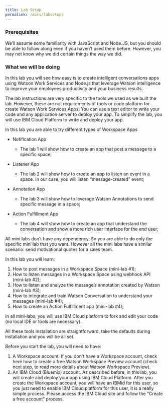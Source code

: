 ```yaml
---
title: Lab Setup
permalink: /docs/labsetup/
---
```


### Prerequisites
We’ll assume some familiarity with JavaScript and Node.JS, but you should be able to follow along even if you haven’t used them before. However, you may not know why we did certain things the way we did.

### What we will be doing
In this lab you will see how easy is to create intelligent conversations apps using Watson Work Services and Node.js that leverage Watson intelligence to improve your employees productivity and your business results.

The lab instructions are very specific to the tools we used as we built the lab. However, these are not requirements of tools or code platform for create Watson Work Services Apps! You can use a text editor to write your code and any application server to deploy your app. To simplify the lab, you will use IBM Cloud Platform to write and deploy your app.

In this lab you are able to try different types of Workspace Apps

- Notification App
    - The lab 1 will show how to create an app that post a message to a specific space;

- Listener App
    - The lab 2 will show how to create an app to listen an event in a space. In our case, you will listen “message-created” event;

- Annotation App
    - The lab 3 will show how to leverage Watson Annotations to send specific message in a space;

- Action Fulfillment App
    - The lab 4 will show how to create an app that understand the conversation and show a more rich user interface for the end user;

All mini labs don’t have any dependency. So you are able to do only the specific mini lab that you want.  However all the mini labs have a similar scenario: send motivational quotes for a sales team.

In this lab you will learn:
1.	How to post messages in a Workspace Space (mini-lab #1);
2.	How to listen messages in a Workspace Space using webhook API (mini-lab #2);
3.	How to listen and analyze the message’s annotation created by Watson (mini-lab #3);
4.	How to integrate and train Watson Conversation to understand your messages (mini-lab #4);
5.	How to create an Action Fulfillment app (mini-lab #4);

In all mini-labs, you will use IBM Cloud platform to fork and edit your code (no local IDE or tools are necessary).

All these tools installation are straightforward, take the defaults during installation and you will be all set.

Before you start the lab, you will need to have:
1.	A Workspace account. If you don't have a Workspace account, check here how to create a free Watson Workspace Preview account (check next step, to read more details about Watson Workspace Preview). 
2.	An IBM Cloud (Bluemix) account. As described before, in this lab, you will create and deploy your app using IBM Cloud Platform.  After you create the Workspace account, you will have an IBMid for this user, so you just need to enable IBM Cloud platform for this user, it is a really simple process. Please access the IBM Cloud site and follow the “Create a free account” process.
